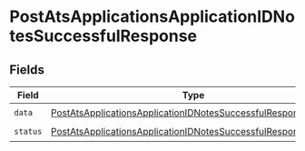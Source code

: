 # PostAtsApplicationsApplicationIDNotesSuccessfulResponse


## Fields

| Field                                                                                                                                                 | Type                                                                                                                                                  | Required                                                                                                                                              | Description                                                                                                                                           |
| ----------------------------------------------------------------------------------------------------------------------------------------------------- | ----------------------------------------------------------------------------------------------------------------------------------------------------- | ----------------------------------------------------------------------------------------------------------------------------------------------------- | ----------------------------------------------------------------------------------------------------------------------------------------------------- |
| `data`                                                                                                                                                | [PostAtsApplicationsApplicationIDNotesSuccessfulResponseData](../../models/shared/postatsapplicationsapplicationidnotessuccessfulresponsedata.md)     | :heavy_check_mark:                                                                                                                                    | N/A                                                                                                                                                   |
| `status`                                                                                                                                              | [PostAtsApplicationsApplicationIDNotesSuccessfulResponseStatus](../../models/shared/postatsapplicationsapplicationidnotessuccessfulresponsestatus.md) | :heavy_check_mark:                                                                                                                                    | N/A                                                                                                                                                   |